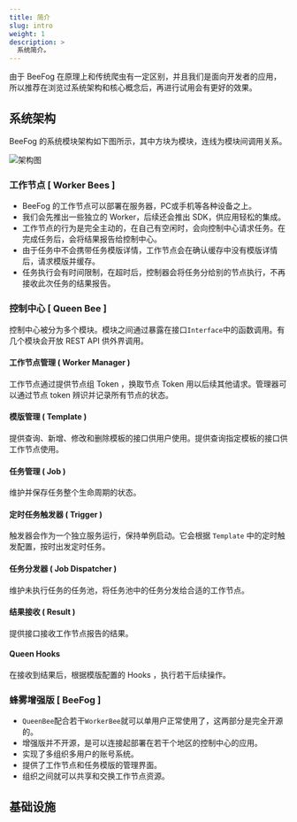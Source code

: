 ```yaml
---
title: 简介
slug: intro
weight: 1
description: >
  系统简介。
---
```


由于 BeeFog 在原理上和传统爬虫有一定区别，并且我们是面向开发者的应用，
所以推荐在浏览过系统架构和核心概念后，再进行试用会有更好的效果。

## 系统架构

BeeFog 的系统模块架构如下图所示，其中方块为模块，连线为模块间调用关系。

![架构图](/images/modules.jpg)

### 工作节点 [ Worker Bees ]

- BeeFog 的工作节点可以部署在服务器，PC或手机等各种设备之上。
- 我们会先推出一些独立的 Worker，后续还会推出 SDK，供应用轻松的集成。
- 工作节点的行为是完全主动的，在自己有空闲时，会向控制中心请求任务。在完成任务后，会将结果报告给控制中心。
- 由于任务中不会携带任务模版详情，工作节点会在确认缓存中没有模版详情后，请求模版并缓存。
- 任务执行会有时间限制，在超时后，控制器会将任务分给别的节点执行，不再接收此次任务的结果报告。

### 控制中心 [ Queen Bee ]

控制中心被分为多个模块。模块之间通过暴露在接口`Interface`中的函数调用。有几个模块会开放 REST API 供外界调用。

#### 工作节点管理 ( Worker Manager )

工作节点通过提供节点组 Token ，换取节点 Token 用以后续其他请求。管理器可以通过节点 token 辨识并记录所有节点的状态。

#### 模版管理 ( Template )

提供查询、新增、修改和删除模板的接口供用户使用。提供查询指定模板的接口供工作节点使用。

#### 任务管理 ( Job )

维护并保存任务整个生命周期的状态。

#### 定时任务触发器 ( Trigger )

触发器会作为一个独立服务运行，保持单例启动。它会根据 `Template` 中的定时触发配置，按时出发定时任务。

#### 任务分发器 ( Job Dispatcher )

维护未执行任务的任务池，将任务池中的任务分发给合适的工作节点。

#### 结果接收 ( Result )

提供接口接收工作节点报告的结果。

#### Queen Hooks
在接收到结果后，根据模版配置的 Hooks ，执行若干后续操作。

### 蜂雾增强版 [ BeeFog ]

- `QueenBee`配合若干`WorkerBee`就可以单用户正常使用了，这两部分是完全开源的。
- 增强版并不开源，是可以连接起部署在若干个地区的控制中心的应用。
- 实现了多组织多用户的账号系统。
- 提供了工作节点和任务模版的管理界面。
- 组织之间就可以共享和交换工作节点资源。

## 基础设施

